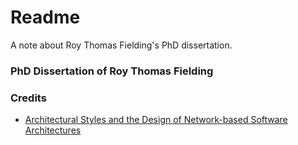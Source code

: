 # Readme
A note about Roy Thomas Fielding's PhD dissertation.

### PhD Dissertation of Roy Thomas Fielding

### Credits
- [Architectural Styles and the Design of Network-based Software Architectures](https://ics.uci.edu/~fielding/pubs/dissertation/top.htm)
